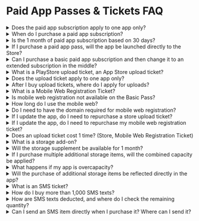 # Paid App Passes & Tickets FAQ

<details>

<summary>Does the paid app subscription apply to one app only?</summary>

Four subscriptions and all paid products are applicable per app.

For example, if you want to launch 3 apps on the Store, you'll need to purchase each of them for each app.

</details>

<details>

<summary>When do I purchase a paid app subscription?</summary>

Paid app subscriptions are counted as soon as they are purchased.

For example, if you paid on March 4th, the period starts on the 4th of March.

Therefore, please pay for and use the final app after it is created.

</details>

<details>

<summary>Is the 1 month of paid app subscription based on 30 days?</summary>

1-month subscription is based on 30 days.

6 months is for 180 days of use and 12 months is for 360 days.

</details>

<details>

<summary>If I purchase a paid app pass, will the app be launched directly to the Store?</summary>

Just because you purchased a subscription doesn't mean it's going to be launched on the store right away.

A subscription is a conversion of an app to a paid version, which must be registered with the store where you want it to be released.

After purchasing the Play Store upload ticket and the App Store upload ticket, please request the upload and we will proceed with the store launch.

</details>

<details>

<summary>Can I purchase a basic paid app subscription and then change it to an extended subscription in the middle?</summary>

Yes, it is possible to change it, but it will be changed to another product only after the end of the period of use currently in use.

It cannot be changed during the period of use, and will be applied as another subscription product after the end of the period.

In addition to the basic subscription, other products can also be changed after the end of the period of use of the use of the use right.

</details>

<details>

<summary>What is a PlayStore upload ticket, an App Store upload ticket?</summary>

**This is an agency fee for registering apps created in Swing-to-App on the Play Store and App Store.**

If it is difficult to launch in person, please purchase the ticket and apply for upload, and we will launch it on our behalf.

</details>

<details>

<summary>Does the upload ticket apply to one app only?</summary>

Upload tickets cost 1 time and are applicable to one app.

If you need to upload multiple apps, you'll need to purchase an upload ticket for each of those apps.

</details>

<details>

<summary>After I buy upload tickets, where do I apply for uploads?</summary>

<mark style="color:blue;">\*Go to the App Operation →Version Management→App Creation History</mark> menu and select the \[Request for Play Store Upload], \[Application for App Store Upload] button.

Fill in the application form and complete the upload application.

Please apply for upload after payment, as we will be able to perform the upload process only after the application has been received.

</details>

<details>

<summary>What is a Mobile Web Registration Ticket?</summary>

It is a service that allows you to register an app created by Swing-to-App by making it a mobile website.

You can purchase a separate domain, purchase a mobile web registration ticket, request a mobile web registration, and we will East Sea the application you created on the web as it is.

</details>

<details>

<summary>Is mobile web registration not available on the Basic Pass?</summary>

Mobile web registration can only be applied for when purchasing an extensible, premium subscription.

The basic subscription does not apply to the mobile web registration application, so please refer to the use form.

</details>

<details>

<summary>How long do I use the mobile web?</summary>

The period of use of the mobile web is the same as the period of use of the paid app.

Since the app is connected to the web as it is, when the paid use period of the app ends, the mobile web will end the same period.

\*If the paid app is used for 1 month, the mobile web will be available for 1 month, and the mobile web will be automatically extended when the paid app subscription is repaid.

</details>

<details>

<summary>Do I need to have the domain required for mobile web registration?</summary>

Yes, you must purchase your domain before you can purchase your mobile web registration ticket.

Please purchase a separate domain that can link the app. \*Hosting companies such as Cafe24, Kodo Mall, etc.

Since you need a domain to connect to a mobile website, you can buy a domain first, then purchase an extended subscription and a mobile web registration ticket.

</details>

<details>

<summary>If I update the app, do I need to repurchase a store upload ticket?</summary>

If you update your app, you'll need to update it on the launch store as well, so you'll need to buy an upload ticket and reapply for upload.

In addition to app updates, you will also need to purchase an upload ticket to re-apply for content such as modifying the app description, screenshot images, etc. that have been released to the Store.

\*Play Store does not require you to purchase upload tickets if you do it yourself.

\*The App Store can only be uploaded and updated and needs to be purchased. \*Updates also have a review time, and they take the same amount of time as app registration review time.

</details>

<details>

<summary>If I update the app, do I need to repurchase my mobile web registration ticket?</summary>

Yes, you need to purchase a mobile web registration ticket and apply for upload.

We'll also update the mobile web with the changes.

</details>

<details>

<summary>Does an upload ticket cost 1 time? (Store, Mobile Web Registration Ticket)</summary>

Yes, an upload ticket costs 1 time.

(Includes PlayStore, App Store, and Mobile Web Registration Tickets)

After the app launches, if you need an update, you'll need to repurchase your upload ticket and re-apply for upload.

\*If the Play Store can be updated directly, you can do it yourself without having to purchase an upload ticket.

</details>

<details>

<summary>What is a storage add-on?</summary>

It's a la carte product that you can only add to your app storage if you need it.

It is a monthly product that is applied on a 1-month basis.

You can choose from 2GB to \~100GB of required capacities to purchase.

</details>

<details>

<summary>Will the storage supplement be available for 1 month?</summary>

Yes, your purchased capacity will be available for 1 month.

If you need another dose after 1 month, you will need to repurchase and use the required capacity.

</details>

<details>

<summary>If I purchase multiple additional storage items, will the combined capacity be applied?</summary>

Capacity add-ons do not add up to capacity.

For example) If you purchase 3 2GB storage products, you will be divided into 1 month of time by adding 2GB of capacity for 1 month, and then adding another 2GB in the following month.

The combined capacity does not add up to 6 GB, which applies in 1-month increments.

So if you need a larger capacity, please purchase an additional 5GB or 10GB capacity.

</details>

<details>

<summary>What happens if my app is overcapacity?</summary>

If the amount provided to the app is exceeded, the app will be suspended regardless of the number of days remaining in the app, so please always check the app capacity.

\*If the capacity is exceeded, we will notify you by e-mail.

\*You can free up capacity by purchasing additional capacity products, or you can manage capacity by deleting large posts from the resource management page.

</details>

<details>

<summary>Will the purchase of additional storage items be reflected directly in the app?</summary>

Yes, it will automatically be reflected in the app and will add as much capacity as you have purchased.

As it is a product with a period of use, please pay according to the time you need.

</details>

<details>

<summary>What is an SMS ticket?</summary>

A product that allows you to send SMS text messages to users of your app.

It is 20,000 won for 1,000 shipments.

</details>

<details>

<summary>How do I buy more than 1,000 SMS texts?</summary>

You can check the purchase quantity at checkout to purchase more shipments.

Example) For two purchases, 2,000 purchases will be made and the cost will be calculated as KRW 40,000.

</details>

<details>

<summary>How are SMS texts deducted, and where do I check the remaining quantity?</summary>

Each SMS authentication is deducted each time you send, and text messages are also deducted based on the number of messages you send.&#x20;

The SMS shipment quantity can be checked → the remaining quantity on the payment → <mark style="color:blue;">payment product usage page on the swing app operation page.</mark>

</details>

<details>

<summary>Can I send an SMS item directly when I purchase it? Where can I send it?</summary>

\[Send SMS Message] When you purchase a product, it will be automatically reflected on the admin page, and you can send a text to the app member immediately.&#x20;

Text messages can be sent → <mark style="color:blue;">Push & Push Sending → Members → sending SMS to the app operator.</mark>

</details>
